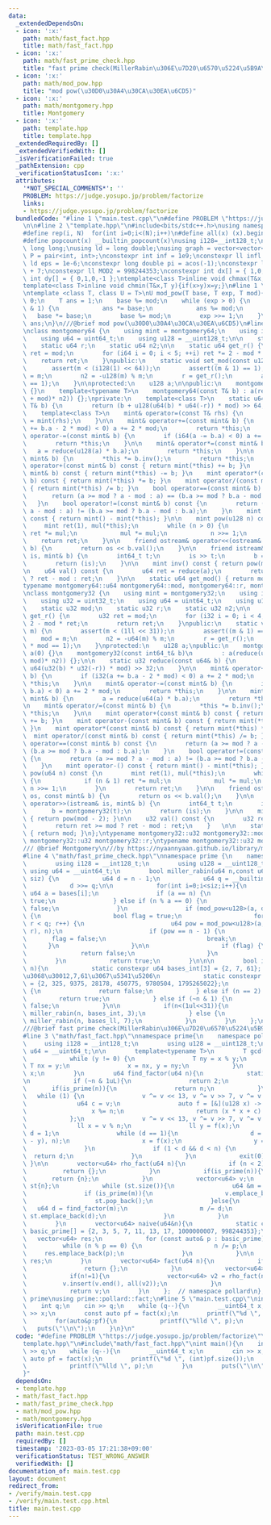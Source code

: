 ```yaml
---
data:
  _extendedDependsOn:
  - icon: ':x:'
    path: math/fast_fact.hpp
    title: math/fast_fact.hpp
  - icon: ':x:'
    path: math/fast_prime_check.hpp
    title: "fast prime check(MillerRabin\u306E\u7D20\u6570\u5224\u5B9A\u6CD5)"
  - icon: ':x:'
    path: math/mod_pow.hpp
    title: "mod pow(\u30D0\u30A4\u30CA\u30EA\u6CD5)"
  - icon: ':x:'
    path: math/montgomery.hpp
    title: Montgomery
  - icon: ':x:'
    path: template.hpp
    title: template.hpp
  _extendedRequiredBy: []
  _extendedVerifiedWith: []
  _isVerificationFailed: true
  _pathExtension: cpp
  _verificationStatusIcon: ':x:'
  attributes:
    '*NOT_SPECIAL_COMMENTS*': ''
    PROBLEM: https://judge.yosupo.jp/problem/factorize
    links:
    - https://judge.yosupo.jp/problem/factorize
  bundledCode: "#line 1 \"main.test.cpp\"\n#define PROBLEM \"https://judge.yosupo.jp/problem/factorize\"\
    \n\n#line 2 \"template.hpp\"\n#include<bits/stdc++.h>\nusing namespace std;\n\
    #define rep(i, N)  for(int i=0;i<(N);i++)\n#define all(x) (x).begin(),(x).end()\n\
    #define popcount(x) __builtin_popcount(x)\nusing i128=__int128_t;\nusing ll =\
    \ long long;\nusing ld = long double;\nusing graph = vector<vector<int>>;\nusing\
    \ P = pair<int, int>;\nconstexpr int inf = 1e9;\nconstexpr ll infl = 1e18;\nconstexpr\
    \ ld eps = 1e-6;\nconstexpr long double pi = acos(-1);\nconstexpr ll MOD = 1e9\
    \ + 7;\nconstexpr ll MOD2 = 998244353;\nconstexpr int dx[] = { 1,0,-1,0 };\nconstexpr\
    \ int dy[] = { 0,1,0,-1 };\ntemplate<class T>inline void chmax(T&x,T y){if(x<y)x=y;}\n\
    template<class T>inline void chmin(T&x,T y){if(x>y)x=y;}\n#line 1 \"math/mod_pow.hpp\"\
    \ntemplate <class T, class U = T>\nU mod_pow(T base, T exp, T mod){\n    if(base==0)return\
    \ 0;\n    T ans = 1;\n    base %= mod;\n    while (exp > 0) {\n        if (exp\
    \ & 1) {\n            ans *= base;\n            ans %= mod;\n        }\n     \
    \   base *= base;\n        base %= mod;\n        exp >>= 1;\n    }\n    return\
    \ ans;\n}\n///@brief mod pow(\u30D0\u30A4\u30CA\u30EA\u6CD5)\n#line 2 \"math/montgomery.hpp\"\
    \nclass montgomery64 {\n    using mint = montgomery64;\n    using i64 = int64_t;\n\
    \    using u64 = uint64_t;\n    using u128 = __uint128_t;\n\n    static u64 mod;\n\
    \    static u64 r;\n    static u64 n2;\n\n    static u64 get_r() {\n        u64\
    \ ret = mod;\n        for (i64 i = 0; i < 5; ++i) ret *= 2 - mod * ret;\n    \
    \    return ret;\n    }\npublic:\n    static void set_mod(const u128& m) {\n \
    \       assert(m < (i128(1) << 64));\n        assert((m & 1) == 1);\n        mod\
    \ = m;\n        n2 = -u128(m) % m;\n        r = get_r();\n        assert(r * mod\
    \ == 1);\n    }\n\nprotected:\n    u128 a;\n\npublic:\n    montgomery64() : a(0)\
    \ {}\n    template<typename T>\n    montgomery64(const T& b) : a(reduce((u128(b)\
    \ + mod)* n2)) {};\nprivate:\n    template<class T>\n    static u64 reduce(const\
    \ T& b) {\n        return (b + u128(u64(b) * u64(-r)) * mod) >> 64;\n    }\npublic:\n\
    \    template<class T>\n    mint& operator=(const T& rhs) {\n        return (*this)\
    \ = mint(rhs);\n    }\n\n    mint& operator+=(const mint& b) {\n        if (i64(a\
    \ += b.a - 2 * mod) < 0) a += 2 * mod;\n        return *this;\n    }\n\n    mint&\
    \ operator-=(const mint& b) {\n        if (i64(a -= b.a) < 0) a += 2 * mod;\n\
    \        return *this;\n    }\n\n    mint& operator*=(const mint& b) {\n     \
    \   a = reduce(u128(a) * b.a);\n        return *this;\n    }\n\n    mint& operator/=(const\
    \ mint& b) {\n        *this *= b.inv();\n        return *this;\n    }\n\n    mint\
    \ operator+(const mint& b) const { return mint(*this) += b; }\n    mint operator-(const\
    \ mint& b) const { return mint(*this) -= b; }\n    mint operator*(const mint&\
    \ b) const { return mint(*this) *= b; }\n    mint operator/(const mint& b) const\
    \ { return mint(*this) /= b; }\n    bool operator==(const mint& b) const {\n \
    \       return (a >= mod ? a - mod : a) == (b.a >= mod ? b.a - mod : b.a);\n \
    \   }\n    bool operator!=(const mint& b) const {\n        return (a >= mod ?\
    \ a - mod : a) != (b.a >= mod ? b.a - mod : b.a);\n    }\n    mint operator-()\
    \ const { return mint() - mint(*this); }\n\n    mint pow(u128 n) const {\n   \
    \     mint ret(1), mul(*this);\n        while (n > 0) {\n            if (n & 1)\
    \ ret *= mul;\n            mul *= mul;\n            n >>= 1;\n        }\n    \
    \    return ret;\n    }\n\n    friend ostream& operator<<(ostream& os, const mint&\
    \ b) {\n        return os << b.val();\n    }\n\n    friend istream& operator>>(istream&\
    \ is, mint& b) {\n        int64_t t;\n        is >> t;\n        b = montgomery64(t);\n\
    \        return (is);\n    }\n\n    mint inv() const { return pow(mod - 2); }\n\
    \n    u64 val() const {\n        u64 ret = reduce(a);\n        return ret >= mod\
    \ ? ret - mod : ret;\n    }\n\n    static u64 get_mod() { return mod; }\n};\n\
    typename montgomery64::u64 montgomery64::mod, montgomery64::r, montgomery64::n2;\n\
    \nclass montgomery32 {\n    using mint = montgomery32;\n    using i32 = int32_t;\n\
    \    using u32 = uint32_t;\n    using u64 = uint64_t;\n    using u128 = __uint128_t;\n\
    \    static u32 mod;\n    static u32 r;\n    static u32 n2;\n\n    static u32\
    \ get_r() {\n        u32 ret = mod;\n        for (i32 i = 0; i < 4; ++i) ret *=\
    \ 2 - mod * ret;\n        return ret;\n    }\npublic:\n    static void set_mod(u32\
    \ m) {\n        assert(m < (1ll << 31));\n        assert((m & 1) == 1);\n    \
    \    mod = m;\n        n2 = -u64(m) % m;\n        r = get_r();\n        assert(r\
    \ * mod == 1);\n    }\nprotected:\n    u128 a;\npublic:\n    montgomery32() :\
    \ a(0) {}\n    montgomery32(const int64_t& b)\n        : a(reduce(u64(b% mod +\
    \ mod)* n2)) {};\n\n    static u32 reduce(const u64& b) {\n        return (b +\
    \ u64(u32(b) * u32(-r)) * mod) >> 32;\n    }\n\n    mint& operator+=(const mint&\
    \ b) {\n        if (i32(a += b.a - 2 * mod) < 0) a += 2 * mod;\n        return\
    \ *this;\n    }\n\n    mint& operator-=(const mint& b) {\n        if (i32(a -=\
    \ b.a) < 0) a += 2 * mod;\n        return *this;\n    }\n\n    mint& operator*=(const\
    \ mint& b) {\n        a = reduce(u64(a) * b.a);\n        return *this;\n    }\n\
    \n    mint& operator/=(const mint& b) {\n        *this *= b.inv();\n        return\
    \ *this;\n    }\n\n    mint operator+(const mint& b) const { return mint(*this)\
    \ += b; }\n    mint operator-(const mint& b) const { return mint(*this) -= b;\
    \ }\n    mint operator*(const mint& b) const { return mint(*this) *= b; }\n  \
    \  mint operator/(const mint& b) const { return mint(*this) /= b; }\n    bool\
    \ operator==(const mint& b) const {\n        return (a >= mod ? a - mod : a) ==\
    \ (b.a >= mod ? b.a - mod : b.a);\n    }\n    bool operator!=(const mint& b) const\
    \ {\n        return (a >= mod ? a - mod : a) != (b.a >= mod ? b.a - mod : b.a);\n\
    \    }\n    mint operator-() const { return mint() - mint(*this); }\n\n    mint\
    \ pow(u64 n) const {\n        mint ret(1), mul(*this);\n        while (n > 0)\
    \ {\n            if (n & 1) ret *= mul;\n            mul *= mul;\n           \
    \ n >>= 1;\n        }\n        return ret;\n    }\n\n    friend ostream& operator<<(ostream&\
    \ os, const mint& b) {\n        return os << b.val();\n    }\n\n    friend istream&\
    \ operator>>(istream& is, mint& b) {\n        int64_t t;\n        is >> t;\n \
    \       b = montgomery32(t);\n        return (is);\n    }\n\n    mint inv() const\
    \ { return pow(mod - 2); }\n\n    u32 val() const {\n        u32 ret = reduce(a);\n\
    \        return ret >= mod ? ret - mod : ret;\n    }   \n\n    static u32 get_mod()\
    \ { return mod; }\n};\ntypename montgomery32::u32 montgomery32::mod;\ntypename\
    \ montgomery32::u32 montgomery32::r;\ntypename montgomery32::u32 montgomery32::n2;\n\
    /// @brief Montgomery\n///by https://nyaannyaan.github.io/library/modint/modint-montgomery64.hpp,https://nyaannyaan.github.io/library/modint/arbitrary-prime-modint.hpp\n\
    #line 4 \"math/fast_prime_check.hpp\"\nnamespace prime {\n    namespace miller{\n\
    \        using i128 = __int128_t;\n        using u128 = __uint128_t;\n       \
    \ using u64 = __uint64_t;\n        bool miller_rabin(u64 n,const u64 bases[],int\
    \ siz) {\n            u64 d = n - 1;\n            u64 q = __builtin_ctz(d);\n\
    \            d >>= q;\n\n            for(int i=0;i<siz;i++){\n               \
    \ u64 a = bases[i];\n                if (a == n) {\n                    return\
    \ true;\n                } else if (n % a == 0) {\n                    return\
    \ false;\n                }\n                if (mod_pow<u128>(a, d, n) != 1)\
    \ {\n                    bool flag = true;\n                    for (u64 r = 0;\
    \ r < q; r++) {\n                        u64 pow = mod_pow<u128>(a, d * (1ll <<\
    \ r), n);\n                        if (pow == n - 1) {\n                     \
    \       flag = false;\n                            break;\n                  \
    \      }\n                    }\n\n                    if (flag) {\n         \
    \               return false;\n                    }\n                }\n    \
    \        }\n            return true;\n        }\n\n\n        bool is_prime(u64\
    \ n){\n            static constexpr u64 bases_int[3] = {2, 7, 61};  // int\u3060\
    \u3068\u30012,7,61\u3067\u5341\u5206\n            static constexpr u64 bases_ll[7]\
    \ = {2, 325, 9375, 28178, 450775, 9780504, 1795265022};\n            if (n < 2)\
    \ {\n                return false;\n            } else if (n == 2) {\n       \
    \         return true;\n            } else if (~n & 1) {\n                return\
    \ false;\n            }\n\n            if(n<(1ul<<31)){\n                return\
    \ miller_rabin(n, bases_int, 3);\n            } else {\n                return\
    \ miller_rabin(n, bases_ll, 7);\n            }\n        }\n    };\n};\nusing prime::miller::is_prime;\n\
    ///@brief fast prime check(MillerRabin\u306E\u7D20\u6570\u5224\u5B9A\u6CD5)\n\
    #line 3 \"math/fast_fact.hpp\"\nnamespace prime{\n    namespace pollard{\n   \
    \     using i128 = __int128_t;\n        using u128 = __uint128_t;\n        using\
    \ u64 = __uint64_t;\n\n        template<typename T>\n        T gcd(T x, T y) {\n\
    \            while (y != 0) {\n                T ny = x % y;\n               \
    \ T nx = y;\n                x = nx, y = ny;\n            }\n            return\
    \ x;\n        }\n        u64 find_factor(u64 n){\n            static u64 v = 7001;\n\
    \n            if (~n & 1uL){\n                return 2;\n            }\n     \
    \       if(is_prime(n)){\n                return n;\n            }\n         \
    \   while (1) {\n                v ^= v << 13, v ^= v >> 7, v ^= v << 17;\n  \
    \              u64 c = v;\n                auto f = [&](u128 x) -> u128 {\n  \
    \                  x %= n;\n                    return (x * x + c) % n;\n    \
    \            };\n                v ^= v << 13, v ^= v >> 7, v ^= v << 17;\n  \
    \              ll x = v % n;\n                ll y = f(x);\n                u64\
    \ d = 1;\n                while (d == 1){\n                    d = gcd((u64)abs(x\
    \ - y), n);\n                    x = f(x);\n                    y = f(f(y));\n\
    \                }\n                if (1 < d && d < n) {\n                  \
    \  return d;\n                }\n            }\n            exit(0);\n       \
    \ }\n\n        vector<u64> rho_fact(u64 n){\n            if (n < 2) {\n      \
    \          return {};\n            }\n            if(is_prime(n)){\n         \
    \       return {n};\n            }\n            vector<u64> v;\n            vector<u64>\
    \ st{n};\n            while (st.size()){\n                u64 &m = st.back();\n\
    \                if (is_prime(m)){\n                    v.emplace_back(m);\n \
    \                   st.pop_back();\n                }else{\n                 \
    \   u64 d = find_factor(m);\n                    m /= d;\n                   \
    \ st.emplace_back(d);\n                }\n            }\n            return v;\n\
    \        }\n        vector<u64> naive(u64&n){\n            static constexpr u64\
    \ basic_prime[] = {2, 3, 5, 7, 11, 13, 17, 1000000007, 998244353};\n         \
    \   vector<u64> res;\n            for (const auto& p : basic_prime) {\n      \
    \          while (n % p == 0) {\n                    n /= p;\n               \
    \     res.emplace_back(p);\n                }\n            }\n\n            return\
    \ res;\n        }\n        vector<u64> fact(u64 n){\n            if (n < 2) {\n\
    \                return {};\n            }\n            vector<u64> v = naive(n);\n\
    \            if(n!=1){\n                vector<u64> v2 = rho_fact(n);\n      \
    \          v.insert(v.end(), all(v2));\n            }\n            sort(all(v));\n\
    \            return v;\n        }\n    };  // namespace pollard\n};  // namespace\
    \ prime\nusing prime::pollard::fact;\n#line 5 \"main.test.cpp\"\nint main(){\n\
    \    int q;\n    cin >> q;\n    while (q--){\n        __uint64_t x;\n        cin\
    \ >> x;\n        const auto pf = fact(x);\n        printf(\"%d \", (int)pf.size());\n\
    \        for(auto&p:pf){\n            printf(\"%lld \", p);\n        }\n     \
    \   puts(\"\\n\");\n    }\n}\n"
  code: "#define PROBLEM \"https://judge.yosupo.jp/problem/factorize\"\n\n#include\"\
    template.hpp\"\n#include\"math/fast_fact.hpp\"\nint main(){\n    int q;\n    cin\
    \ >> q;\n    while (q--){\n        __uint64_t x;\n        cin >> x;\n        const\
    \ auto pf = fact(x);\n        printf(\"%d \", (int)pf.size());\n        for(auto&p:pf){\n\
    \            printf(\"%lld \", p);\n        }\n        puts(\"\\n\");\n    }\n\
    }"
  dependsOn:
  - template.hpp
  - math/fast_fact.hpp
  - math/fast_prime_check.hpp
  - math/mod_pow.hpp
  - math/montgomery.hpp
  isVerificationFile: true
  path: main.test.cpp
  requiredBy: []
  timestamp: '2023-03-05 17:21:38+09:00'
  verificationStatus: TEST_WRONG_ANSWER
  verifiedWith: []
documentation_of: main.test.cpp
layout: document
redirect_from:
- /verify/main.test.cpp
- /verify/main.test.cpp.html
title: main.test.cpp
---
```

